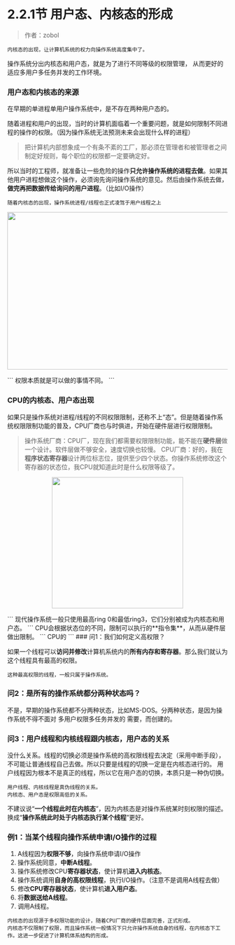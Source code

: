 # 2.2.1节  用户态、内核态的形成

>作者：zobol


```
内核态的出现，让计算机系统的权力向操作系统高度集中了。
```
操作系统分出内核态和用户态，就是为了进行不同等级的权限管理， 从而更好的适应多用户多任务并发的工作环境。
### 用户态和内核态的来源

在早期的单进程单用户操作系统中，是不存在两种用户态的。

随着进程和用户的出现，当时的计算机面临着一个重要问题，就是如何限制不同进程的操作的权限。（因为操作系统无法预测未来会出现什么样的进程）
>把计算机内部想象成一个有条不紊的工厂，那必须在管理者和被管理者之间制定好规则，每个职位的权限都一定要确定好。

所以当时的工程师，就准备让一些危险的操作**只允许操作系统的进程去做**。如果其他用户进程想做这个操作，必须询先询问操作系统的意见。然后由操作系统去做，**做完再把数据传给询问的用户进程**。（比如I/O操作）

```
随着内核态的出现，操作系统进程/线程也正式凌驾于用户线程之上
```
<p align="center"><img width="900" height="360" src="/LearnOperatingSystem/Photo/15.jpg"></p>
```
权限本质就是可以做的事情不同。
```


### CPU的内核态、用户态出现
如果只是操作系统对进程/线程的不同权限限制，还称不上“态”。但是随着操作系统权限限制功能的普及，CPU厂商也与时俱进，开始在硬件层进行权限限制。
>操作系统厂商：CPU厂，现在我们都需要权限限制功能，能不能在**硬件层**做一个设计。软件层做不够安全，速度切换也较慢。
>CPU厂商：好的，我在**程序状态寄存器**设计两位标志位，提供至少四个状态。你操作系统修改这个寄存器的状态位，我CPU就知道此时是什么权限等级了。

<p align="center"><img width="300" height="300" src="/LearnOperatingSystem/Photo/16.jpg"></p>
```
现代操作系统一般只使用最高ring 0和最低ring3，它们分别被成为内核态和用户态。
```
CPU会根据状态位的不同，限制可以执行的**指令集**，从而从硬件层做出限制。
```
CPU的
```
### 问1：我们如何定义高权限？

如果一个线程可以**访问并修改**计算机系统内的**所有内存和寄存器**。那么我们就认为这个线程具有最高的权限。
```
这种最高权限的线程，一般只属于操作系统。
```
### 问2：是所有的操作系统都分两种状态吗？
不是，早期的操作系统都不分两种状态，比如MS-DOS。分两种状态，是因为操作系统不得不面对 多用户权限多任务并发的 需要，而创建的。
### 问3：用户线程和内核线程跟内核态，用户态的关系
没什么关系。线程的切换必须是操作系统的高权限线程去决定（采用中断手段），不可能让普通线程自己去做。所以只要是线程的切换一定是在内核态进行的。
用户线程因为根本不是真正的线程，所以它在用户态的切换，本质只是一种伪切换。
```
用户线程、内核线程是真伪线程的关系。
内核态、用户态是权限高低的关系。
```
不建议说“**一个线程此时在内核态**”，因为内核态是对操作系统某时刻权限的描述。换成“**操作系统此时处于内核态执行某个线程**”更好。

### 例1：当某个线程向操作系统申请I/O操作的过程
1. A线程因为**权限不够**，向操作系统申请I/O操作
2. 操作系统同意，**中断A线程**。
3. 操作系统修改CPU**寄存器状态**，使计算机**进入内核态**。
4. 操作系统调用**自身的高权限线程**，执行I/O操作。（注意不是调用A线程去做）
5. 修改**CPU寄存器状态**，使计算机**进入用户态**。
6. 将**数据送给A线程**。
7. 调用A线程。
```
内核态的出现源于多权限功能的设计，随着CPU厂商的硬件层面完善，正式形成。
内核态不仅限制了权限，而且操作系统一般情况下只允许操作系统自身的线程，在内核态下工作。这进一步促进了计算机体系结构的形成。
```